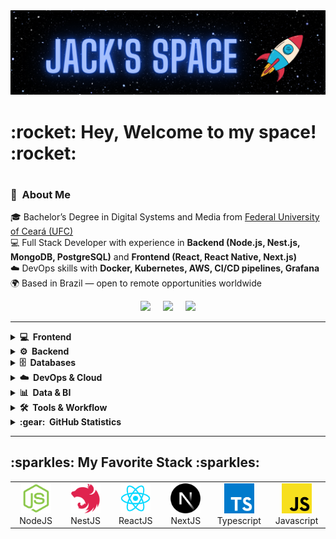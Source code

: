 <img src="/images/jackspace.png" alt="Javascript">

<h1> :rocket: Hey, Welcome to my space! :rocket: <h1> 

### :pushpin: &nbsp;About Me 

🎓 Bachelor’s Degree in Digital Systems and Media from [Federal University of Ceará (UFC)](https://www.ufc.br/)  
💻 Full Stack Developer with experience in **Backend (Node.js, Nest.js, MongoDB, PostgreSQL)** and **Frontend (React, React Native, Next.js)**  
☁️ DevOps skills with **Docker, Kubernetes, AWS, CI/CD pipelines, Grafana**  
🌍 Based in Brazil — open to remote opportunities worldwide  

<p align="center">
  <a target="_blank" href="mailto:ijacksonpontes@gmail.com?subject=Olá%Jackson"><img src="https://img.shields.io/badge/gmail-%23D14836.svg?&style=for-the-badge&logo=gmail&logoColor=white" /></a>&nbsp;&nbsp;&nbsp;&nbsp;
  <a target="_blank" href="https://www.linkedin.com/in/jackson-pontes-80b2601a5/"><img src="https://img.shields.io/badge/linkedin-%230077B5.svg?&style=for-the-badge&logo=linkedin&logoColor=white" /></a>&nbsp;&nbsp;&nbsp;&nbsp;
  <a target="_blank" href="https://portfolio-jacksons-projects-4c298b4d.vercel.app/"><img src="https://img.shields.io/badge/Portfolio-000000.svg?&style=for-the-badge&logo=vercel&logoColor=white" /></a>
</p>

<hr/>

<details>
  <summary><b>💻 &nbsp;Frontend</b></summary>
  <br/>

![React](https://img.shields.io/badge/REACT-61DAFB.svg?&style=flat&logo=react&logoColor=black)&nbsp;
![React Native](https://img.shields.io/badge/REACT_NATIVE-61DAFB.svg?&style=flat&logo=react&logoColor=black)&nbsp;
![NextJS](https://img.shields.io/badge/NEXT.JS-000000.svg?&style=flat&logo=next.js&logoColor=white)&nbsp;
![HTML5](https://img.shields.io/badge/HTML5-E34F26.svg?&style=flat&logo=html5&logoColor=white)&nbsp;
![CSS3](https://img.shields.io/badge/CSS3-1572B6.svg?&style=flat&logo=css3&logoColor=white)&nbsp;
![JavaScript](https://img.shields.io/badge/JAVASCRIPT-F7DF1E.svg?&style=flat&logo=javascript&logoColor=black)&nbsp;
![TypeScript](https://img.shields.io/badge/TYPESCRIPT-007ACC.svg?&style=flat&logo=typescript&logoColor=white)&nbsp;
![jQuery](https://img.shields.io/badge/JQUERY-0769AD.svg?&style=flat&logo=jquery&logoColor=white)&nbsp;
![Bootstrap](https://img.shields.io/badge/BOOTSTRAP-7952B3.svg?&style=flat&logo=bootstrap&logoColor=white)

</details>

<details>
  <summary><b>⚙️ &nbsp;Backend</b></summary>
  <br/>

![NodeJS](https://img.shields.io/badge/NODE.JS-339933.svg?&style=flat&logo=node.js&logoColor=white)&nbsp;
![NestJS](https://img.shields.io/badge/NESTJS-E0234E.svg?&style=flat&logo=nestjs&logoColor=white)&nbsp;
![Express](https://img.shields.io/badge/EXPRESS-000000.svg?&style=flat&logo=express&logoColor=white)&nbsp;
![PHP](https://img.shields.io/badge/PHP-777BB4.svg?&style=flat&logo=php&logoColor=white)&nbsp;
![REST](https://img.shields.io/badge/REST-02569B.svg?&style=flat&logo=rest&logoColor=white)&nbsp;
![Microservices](https://img.shields.io/badge/MICROSERVICES-FF6F00.svg?&style=flat&logo=serverless&logoColor=white)&nbsp;
![Multithreading](https://img.shields.io/badge/MULTITHREADING-0A66C2.svg?&style=flat&logo=databricks&logoColor=white)

</details>

<details>
  <summary><b>🗄️ &nbsp;Databases</b></summary>
  <br/>

![PostgreSQL](https://img.shields.io/badge/POSTGRESQL-336791.svg?&style=flat&logo=postgresql&logoColor=white)&nbsp;
![MySQL](https://img.shields.io/badge/MYSQL-4479A1.svg?&style=flat&logo=mysql&logoColor=white)&nbsp;
![MongoDB](https://img.shields.io/badge/MONGODB-47A248.svg?&style=flat&logo=mongodb&logoColor=white)&nbsp;
![Prisma](https://img.shields.io/badge/PRISMA-2D3748.svg?&style=flat&logo=prisma&logoColor=white)&nbsp;
![Sequelize](https://img.shields.io/badge/SEQUELIZE-52B0E7.svg?&style=flat&logo=sequelize&logoColor=white)&nbsp;
![Mongoose](https://img.shields.io/badge/MONGOOSE-880000.svg?&style=flat&logo=mongoose&logoColor=white)

</details>

<details>
  <summary><b>☁️ &nbsp;DevOps & Cloud</b></summary>
  <br/>

![Docker](https://img.shields.io/badge/DOCKER-2496ED.svg?&style=flat&logo=docker&logoColor=white)&nbsp;
![Kubernetes](https://img.shields.io/badge/KUBERNETES-326CE5.svg?&style=flat&logo=kubernetes&logoColor=white)&nbsp;
![AWS](https://img.shields.io/badge/AWS-232F3E.svg?&style=flat&logo=amazonaws&logoColor=white)&nbsp;
![Nginx](https://img.shields.io/badge/NGINX-009639.svg?&style=flat&logo=nginx&logoColor=white)&nbsp;
![PM2](https://img.shields.io/badge/PM2-2B037A.svg?&style=flat&logo=pm2&logoColor=white)&nbsp;
![CI/CD](https://img.shields.io/badge/CI%2FCD-2088FF.svg?&style=flat&logo=githubactions&logoColor=white)&nbsp;
![Grafana](https://img.shields.io/badge/GRAFANA-F46800.svg?&style=flat&logo=grafana&logoColor=white)

</details>

<details>
  <summary><b>📊 &nbsp;Data & BI</b></summary>
  <br/>

![PowerBI](https://img.shields.io/badge/POWER%20BI-F2C811.svg?&style=flat&logo=powerbi&logoColor=black)&nbsp;
![Pentaho](https://img.shields.io/badge/PENTAHO-005FAD.svg?&style=flat&logo=hitachi&logoColor=white)

</details>

<details>
  <summary><b>🛠️ &nbsp;Tools & Workflow</b></summary>
  <br/>

![Git](https://img.shields.io/badge/GIT-F05032.svg?&style=flat&logo=git&logoColor=white)&nbsp;
![GitHub](https://img.shields.io/badge/GITHUB-181717.svg?&style=flat&logo=github&logoColor=white)&nbsp;
![GitLab](https://img.shields.io/badge/GITLAB-FC6D26.svg?&style=flat&logo=gitlab&logoColor=white)&nbsp;
![Linux](https://img.shields.io/badge/LINUX-FCC624.svg?&style=flat&logo=linux&logoColor=black)&nbsp;
![VSCode](https://img.shields.io/badge/VSCODE-007ACC.svg?&style=flat&logo=visual-studio-code&logoColor=white)&nbsp;
![Scrum](https://img.shields.io/badge/SCRUM-009FDA.svg?&style=flat&logo=agile&logoColor=white)

</details>
<details>
  <summary><b>:gear: &nbsp;GitHub Statistics</b></summary>
  <br/>
<p align="center">
  <img height="137px" src="https://github-readme-streak-stats.herokuapp.com/?user=iJacKP&hide_border=true&theme=nightowl" />
</p>
</details>

<hr/>
  <h2> :sparkles: My Favorite Stack :sparkles: </h2>
  <table align="center">
    <tr>
      <td align="center" width="96">
        <a href="#macropower-tech">
          <img src="/images/nodeJS.png" alt="NodeJS" width="48" height="48">
        </a>
        <br>NodeJS
      </td>
      <td align="center" width="96">
        <a href="#macropower-tech">
          <img src="/images/nestJS.png" alt="NodeJS" width="48" height="48">
        </a>
        <br>NestJS
      </td>
      <td align="center" width="96">
        <a href="#macropower-tech">
          <img src="/images/reactJS.png" alt="ReactJS" width="48" height="48">
        </a>
        <br>ReactJS
      </td>
      <td align="center" width="96">
        <a href="#macropower-tech">
          <img src="/images/nextJS.png" alt="NodeJS" width="48" height="48">
        </a>
        <br>NextJS
      </td>
      <td align="center" width="96">
        <a href="#macropower-tech">
          <img src="/images/typeScript.png" alt="Typescript" width="48" height="48">
        </a>
        <br>Typescript
      </td>
      <td align="center" width="96">
        <a href="#macropower-tech">
          <img src="/images/javaScript.png" alt="Javascript" width="48" height="48">
        </a>
        <br>Javascript
      </td>
    </tr>
  <table>
